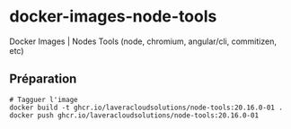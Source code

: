 # docker-images-node-tools

Docker Images | Nodes Tools (node, chromium, angular/cli, commitizen, etc)

## Préparation

```
# Tagguer l'image
docker build -t ghcr.io/laveracloudsolutions/node-tools:20.16.0-01 .
docker push ghcr.io/laveracloudsolutions/node-tools:20.16.0-01
```
